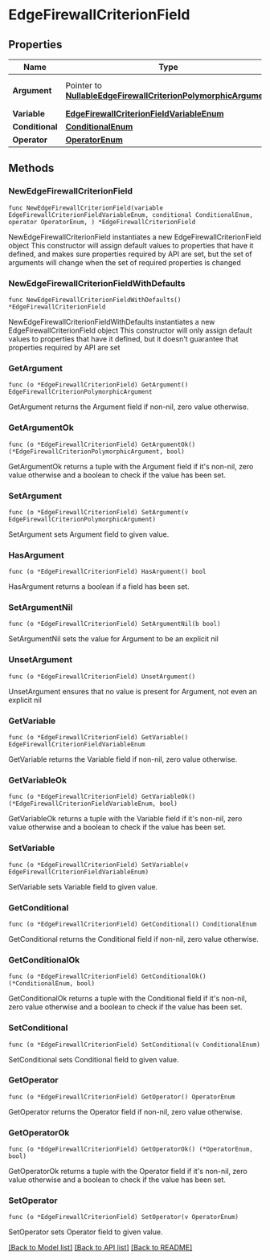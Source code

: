 # EdgeFirewallCriterionField

## Properties

Name | Type | Description | Notes
------------ | ------------- | ------------- | -------------
**Argument** | Pointer to [**NullableEdgeFirewallCriterionPolymorphicArgument**](EdgeFirewallCriterionPolymorphicArgument.md) |  | [optional] [default to ]
**Variable** | [**EdgeFirewallCriterionFieldVariableEnum**](EdgeFirewallCriterionFieldVariableEnum.md) |  | 
**Conditional** | [**ConditionalEnum**](ConditionalEnum.md) |  | 
**Operator** | [**OperatorEnum**](OperatorEnum.md) |  | 

## Methods

### NewEdgeFirewallCriterionField

`func NewEdgeFirewallCriterionField(variable EdgeFirewallCriterionFieldVariableEnum, conditional ConditionalEnum, operator OperatorEnum, ) *EdgeFirewallCriterionField`

NewEdgeFirewallCriterionField instantiates a new EdgeFirewallCriterionField object
This constructor will assign default values to properties that have it defined,
and makes sure properties required by API are set, but the set of arguments
will change when the set of required properties is changed

### NewEdgeFirewallCriterionFieldWithDefaults

`func NewEdgeFirewallCriterionFieldWithDefaults() *EdgeFirewallCriterionField`

NewEdgeFirewallCriterionFieldWithDefaults instantiates a new EdgeFirewallCriterionField object
This constructor will only assign default values to properties that have it defined,
but it doesn't guarantee that properties required by API are set

### GetArgument

`func (o *EdgeFirewallCriterionField) GetArgument() EdgeFirewallCriterionPolymorphicArgument`

GetArgument returns the Argument field if non-nil, zero value otherwise.

### GetArgumentOk

`func (o *EdgeFirewallCriterionField) GetArgumentOk() (*EdgeFirewallCriterionPolymorphicArgument, bool)`

GetArgumentOk returns a tuple with the Argument field if it's non-nil, zero value otherwise
and a boolean to check if the value has been set.

### SetArgument

`func (o *EdgeFirewallCriterionField) SetArgument(v EdgeFirewallCriterionPolymorphicArgument)`

SetArgument sets Argument field to given value.

### HasArgument

`func (o *EdgeFirewallCriterionField) HasArgument() bool`

HasArgument returns a boolean if a field has been set.

### SetArgumentNil

`func (o *EdgeFirewallCriterionField) SetArgumentNil(b bool)`

 SetArgumentNil sets the value for Argument to be an explicit nil

### UnsetArgument
`func (o *EdgeFirewallCriterionField) UnsetArgument()`

UnsetArgument ensures that no value is present for Argument, not even an explicit nil
### GetVariable

`func (o *EdgeFirewallCriterionField) GetVariable() EdgeFirewallCriterionFieldVariableEnum`

GetVariable returns the Variable field if non-nil, zero value otherwise.

### GetVariableOk

`func (o *EdgeFirewallCriterionField) GetVariableOk() (*EdgeFirewallCriterionFieldVariableEnum, bool)`

GetVariableOk returns a tuple with the Variable field if it's non-nil, zero value otherwise
and a boolean to check if the value has been set.

### SetVariable

`func (o *EdgeFirewallCriterionField) SetVariable(v EdgeFirewallCriterionFieldVariableEnum)`

SetVariable sets Variable field to given value.


### GetConditional

`func (o *EdgeFirewallCriterionField) GetConditional() ConditionalEnum`

GetConditional returns the Conditional field if non-nil, zero value otherwise.

### GetConditionalOk

`func (o *EdgeFirewallCriterionField) GetConditionalOk() (*ConditionalEnum, bool)`

GetConditionalOk returns a tuple with the Conditional field if it's non-nil, zero value otherwise
and a boolean to check if the value has been set.

### SetConditional

`func (o *EdgeFirewallCriterionField) SetConditional(v ConditionalEnum)`

SetConditional sets Conditional field to given value.


### GetOperator

`func (o *EdgeFirewallCriterionField) GetOperator() OperatorEnum`

GetOperator returns the Operator field if non-nil, zero value otherwise.

### GetOperatorOk

`func (o *EdgeFirewallCriterionField) GetOperatorOk() (*OperatorEnum, bool)`

GetOperatorOk returns a tuple with the Operator field if it's non-nil, zero value otherwise
and a boolean to check if the value has been set.

### SetOperator

`func (o *EdgeFirewallCriterionField) SetOperator(v OperatorEnum)`

SetOperator sets Operator field to given value.



[[Back to Model list]](../README.md#documentation-for-models) [[Back to API list]](../README.md#documentation-for-api-endpoints) [[Back to README]](../README.md)


